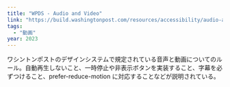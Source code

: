 ```yaml
---
title: "WPDS - Audio and Video"
link: "https://build.washingtonpost.com/resources/accessibility/audio-and-video"
tags:
  - "動画"
year: 2023
---
```


ワシントンポストのデザインシステムで規定されている音声と動画についてのルール。自動再生しないこと、一時停止や非表示ボタンを実装すること、字幕を必ずつけること、prefer-reduce-motion に対応することなどが説明されている。
